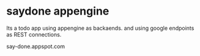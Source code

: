 # saydone appengine
Its a todo app using appengine as backaends.
and using google endpoints as REST connections.

say-done.appspot.com
